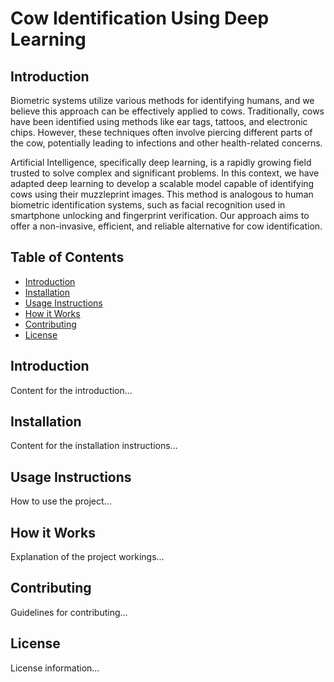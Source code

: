 # Cow Identification Using Deep Learning
## Introduction
Biometric systems utilize various methods for identifying humans, and we believe this approach can be effectively applied to cows. Traditionally, cows have been identified using methods like ear tags, tattoos, and electronic chips. However, these techniques often involve piercing different parts of the cow, potentially leading to infections and other health-related concerns.

Artificial Intelligence, specifically deep learning, is a rapidly growing field trusted to solve complex and significant problems. In this context, we have adapted deep learning to develop a scalable model capable of identifying cows using their muzzleprint images. This method is analogous to human biometric identification systems, such as facial recognition used in smartphone unlocking and fingerprint verification. Our approach aims to offer a non-invasive, efficient, and reliable alternative for cow identification.

## Table of Contents
- [Introduction](#introduction)
- [Installation](#installation)
- [Usage Instructions](#usage-instructions)
- [How it Works](#how-it-works)
- [Contributing](#contributing)
- [License](#license)

## Introduction
Content for the introduction...

## Installation
Content for the installation instructions...

## Usage Instructions
How to use the project...

## How it Works
Explanation of the project workings...

## Contributing
Guidelines for contributing...

## License
License information...

